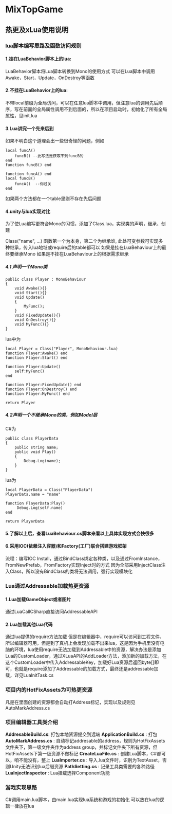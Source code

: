 # MixTopGame

## 热更及xLua使用说明

### lua脚本编写思路及函数访问规则

#### 1.挂在LuaBehavior脚本上的lua:

LuaBehavior脚本将Lua脚本转换到Mono的使用方式
可以在Lua脚本中调用Awake，Start，Update，OnDestroy等函数

#### 2.不挂在LuaBehavior上的lua:

不带local前缀为全局访问，可以在任意lua脚本中调用，但注意lua的调用先后顺序，写在前面的全局属性调用不到后面的，所以在项目启动时，初始化了所有全局属性，见init.lua

#### 3.Lua讲究一个先来后到

如果不明白这个道理会出一些很奇怪的问题，例如

```
local funcA()
    funcB() --此写法是获取不到funcB的
end
function funcB() end

function funcA() end
local funcB()
    funcA()  --你过关
end
```

如果两个方法都在一个table里则不存在先后问题

#### 4.unity与lua实现对比

为了使Lua编写更符合Mono的习惯，添加了Class.lua，实现类的声明，继承，创建

Class("name", ...)
函数第一个为本身，第二个为继承谁, 此处可变参数可实现多种继承，传入lua地址或require后的table都可以
如果是挂在LuaBehaviour上的最终要继承Mono
如果是不挂在LuaBehaviour上的根据需求继承

##### 4.1 声明一个Mono类

```C#中为
public class Player : MonoBehaviour
{
    void Awake(){}
    void Start(){}
    void Update()
    {
        MyFunc();
    }
    void FixedUpdate(){}
    void OnDestroy(){}
    void MyFunc(){}
}
```

lua中为

```
local Player = Class("Player", MonoBehaviour.lua)
function Player:Awake() end
function Player:Start() end

function Player:Update()
    self:MyFunc()
end

function Player:FixedUpdate() end
function Player:OnDestroy() end
function Player:MyFunc() end

return Player
```


##### 4.2声明一个不继承Mono的类，例如Model层

C#为

```
public class PlayerData
{
    public string name;
    public void Play()
    {
        Debug.Log(name);
    }
}
```

lua为

```
local PlayerData = Class("PlayerData")
PlayerData.name = "name"

function PlayerData:Play()
     Debug.Log(self.name)
end

return PlayerData
```


#### 5.了解以上后，查看LuaBehaviour.cs脚本来看以上具体实现方式会快很多

#### 6.采用IOC(依赖注入容器)和Factory(工厂)联合搭建游戏框架

流程：编写IOC Install，通过BindClass绑定各种类，以及通过FromInstance，FromNewPrefab，FromFactory实现Inject时的方式
因为全部采用InjectClass注入Class，所以没有BindClass的类将无法调用，强行实现模块化

### Lua通过Addressable加载热更资源

#### 1.Lua加载GameObject或者图片

通过LuaCallCSharp直接访问AddressableAPI

#### 2.Lua加载其他Lua代码

通过lua提供的require方法加载
但是在编辑器中，require可以访问到工程文件，所以编辑器可用，但是到了真机上会发现加载不出来lua，这是因为手机里没有电脑的环境，lua使用require无法加载到Addressable中的资源，解决办法是添加Lua的CustomLoader，通过XLuaAPI的AddLoader方法，添加新的加载方法，在这个CustomLoader中传入AddressableKey，加载好Lua资源后返回byte[]即可，也就是require添加了Addressable的加载方式，最终还是addressable加载，详见LuaInitTask.cs

### 项目内的HotFixAssets为可热更资源

凡是在里面创建的资源都会自动打Address标记，实现以及规则见AutoMarkAddress.cs

### 项目编辑器工具类介绍

**AddresableBuild.cs**: 打包本地资源提交到远端
**ApplicationBuild.cs** : 打包
**AutoMarkAddress.cs** : 自动标记addresable的address，规则为HotFixAssets文件夹下，第一级文件夹作为address group，并标记文件夹下所有资源，但HotFixAssets下第一级资源不做标记
**CreateLuaFile.cs** : 创建Lua脚本，C#都可以，咱不能没有，整上
**LuaImporter.cs** : 导入.lua文件时，识别为TextAsset，否则Unity无法识别lua后缀资源
**PathSetting.cs** : 记录工具类需要的各种路径
**LuaInjectInspector** : Lua挂载选择Component功能

### 游戏实现思路

C#调用main.lua脚本，由main.lua实现lua系统和游戏的初始化
可以放在lua的逻辑一律放在lua

